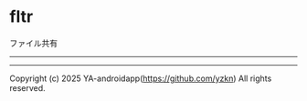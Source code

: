 # fltr

ファイル共有

---

---

Copyright (c) 2025 YA-androidapp(https://github.com/yzkn) All rights reserved.
